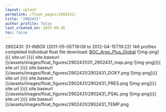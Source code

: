 ```yaml
---
layout: splash
permalink: /float_pages/2902431/
title: "2902431"
author_profile: false
last_created_on: 2025-09-26
toc: false
---
```

 
2902431: S1-INBOX (2011-05-05T19:09 to 2012-04-15T19:22)
146 profiles completed
Individual float file download: [BGC_Argo_Plus_Global](https://ftp.soest.hawaii.edu/bgc_argo_plus/Individual_Floats/outliers_removed/2902431_Sprof_processed.nc)
![img-png]({{ site.url }}{{ site.baseurl }}/assets/images/float_figures/2902431/01_2902431_map.png
![img-png]({{ site.url }}{{ site.baseurl }}/assets/images/float_figures/2902431/2902431_DOXY.png
![img-png]({{ site.url }}{{ site.baseurl }}/assets/images/float_figures/2902431/2902431_PRES.png
![img-png]({{ site.url }}{{ site.baseurl }}/assets/images/float_figures/2902431/2902431_PSAL.png
![img-png]({{ site.url }}{{ site.baseurl }}/assets/images/float_figures/2902431/2902431_TEMP.png
